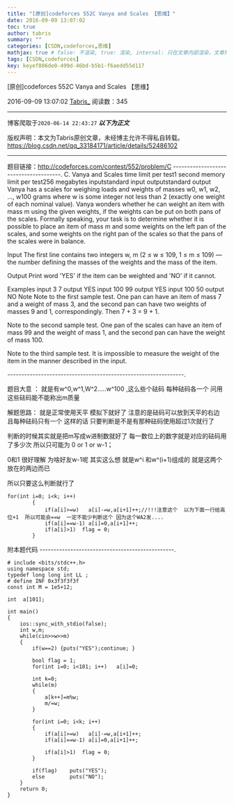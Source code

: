 ```yaml
---
title: "[原创]codeforces 552C Vanya and Scales 【思维】"
date: 2016-09-09 13:07:02
toc: true
author: tabris
summary: ""
categories: [CSDN,codeforces,思维]
mathjax: true # false: 不渲染, true: 渲染, internal: 只在文章内部渲染，文章列表中不渲染
tags: [CSDN,codeforces]
key: keyef806de0-499d-46bd-b5b1-f6aedd55d117
---
```


[原创]codeforces 552C Vanya and Scales 【思维】

2016-09-09 13:07:02  [Tabris_](https://me.csdn.net/qq_33184171) 阅读数：345

---

博客爬取于`2020-06-14 22:43:27`
***以下为正文***

版权声明：本文为Tabris原创文章，未经博主允许不得私自转载。
https://blog.csdn.net/qq_33184171/article/details/52486102

<!-- more -->

---

题目链接：http://codeforces.com/contest/552/problem/C
--------------------------------------.
C. Vanya and Scales
time limit per test1 second
memory limit per test256 megabytes
inputstandard input
outputstandard output
Vanya has a scales for weighing loads and weights of masses w0, w1, w2, ..., w100 grams where w is some integer not less than 2 (exactly one weight of each nominal value). Vanya wonders whether he can weight an item with mass m using the given weights, if the weights can be put on both pans of the scales. Formally speaking, your task is to determine whether it is possible to place an item of mass m and some weights on the left pan of the scales, and some weights on the right pan of the scales so that the pans of the scales were in balance.

Input
The first line contains two integers w, m (2 ≤ w ≤ 109, 1 ≤ m ≤ 109) — the number defining the masses of the weights and the mass of the item.

Output
Print word 'YES' if the item can be weighted and 'NO' if it cannot.

Examples
input
3 7
output
YES
input
100 99
output
YES
input
100 50
output
NO
Note
Note to the first sample test. One pan can have an item of mass 7 and a weight of mass 3, and the second pan can have two weights of masses 9 and 1, correspondingly. Then 7 + 3 = 9 + 1.

Note to the second sample test. One pan of the scales can have an item of mass 99 and the weight of mass 1, and the second pan can have the weight of mass 100.

Note to the third sample test. It is impossible to measure the weight of the item in the manner described in the input.

---------------------------------------------------------------.

题目大意  ：
就是有w^0,w^1,W^2.....w^100 ,这么些个砝码  每种砝码各一个  问用这些砝码能不能称出m质量


解题思路：
就是正常使用天平  模拟下就好了
注意的是砝码可以放到天平的右边  且每种砝码只有一个
这样的话   只要判断是不是有那种砝码使用超过1次就行了

判断的时候其实就是把m写成w进制数就好了
每一数位上的数字就是对应的砝码用了多少次  所以只可能为 0 or 1 or w-1；

0和1 很好理解
为啥好友w-1呢
其实这么想 就是w^i 和w^(i+1)组成的  就是这两个放在的两边而已

所以只要这么判断就行了
```
for(int i=0; i<k; i++)
        {
            if(a[i]>=w)   a[i]-=w,a[i+1]++;//!!!注意这个  以为下面一行给高位+1  所以可能会==w  一定不能少判断这个 因为这个WA2发....
            if(a[i]==w-1) a[i]=0,a[i+1]++;
            if(a[i]>1)  flag = 0;
        }
```


附本题代码
------------------------------------------------.
```
# include <bits/stdc++.h>
using namespace std;
typedef long long int LL ;
# define INF 0x3f3f3f3f
const int M = 1e5+12;

int  a[101];

int main()
{
    ios::sync_with_stdio(false);
    int w,m;
    while(cin>>w>>m)
    {
        if(w==2) {puts("YES");continue; }

        bool flag = 1;
        for(int i=0; i<101; i++)   a[i]=0;

        int k=0;
        while(m)
        {
            a[k++]=m%w;
            m/=w;
        }

        for(int i=0; i<k; i++)
        {
            if(a[i]>=w)   a[i]-=w,a[i+1]++;
            if(a[i]==w-1) a[i]=0,a[i+1]++;

            if(a[i]>1)  flag = 0;
        }

        if(flag)    puts("YES");
        else        puts("NO");
    }
    return 0;
}

```
